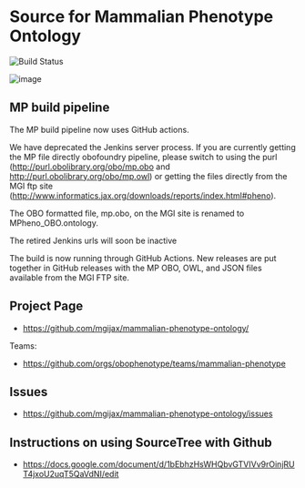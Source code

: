 # Source for Mammalian Phenotype Ontology
![Build Status](https://github.com/obophenotype/mammalian-phenotype-ontology/workflows/CI/badge.svg)


![image](https://user-images.githubusercontent.com/7070631/121471623-ed28bc00-c9b7-11eb-9e9c-c6d5222688e3.png)
## MP build pipeline

The MP build pipeline now uses GitHub actions.

We have deprecated the Jenkins server process. If you are currently getting the MP file directly obofoundry pipeline, please switch to using the purl (http://purl.obolibrary.org/obo/mp.obo and  http://purl.obolibrary.org/obo/mp.owl) or getting the files directly from the MGI ftp site (http://www.informatics.jax.org/downloads/reports/index.html#pheno).

The OBO formatted file, mp.obo, on the MGI site is renamed to MPheno_OBO.ontology. 

The retired Jenkins urls will soon be inactive

The build is now running through GitHub Actions. New releases are put together in GitHub releases with the MP OBO, OWL, and JSON files available from the MGI FTP site.


## Project Page

 * https://github.com/mgijax/mammalian-phenotype-ontology/

Teams:

 * https://github.com/orgs/obophenotype/teams/mammalian-phenotype

## Issues

 * https://github.com/mgijax/mammalian-phenotype-ontology/issues

## Instructions on using SourceTree with Github
 
 * https://docs.google.com/document/d/1bEbhzHsWHQbvGTVIVv9rOinjRUT4jxoU2uqT5QaVdNI/edit




